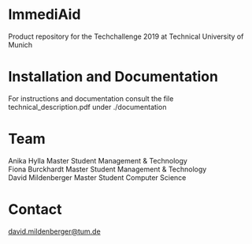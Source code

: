 # ImmediAid
Product repository for the Techchallenge 2019 at Technical University of Munich

# Installation and Documentation
For instructions and documentation consult the file technical_description.pdf under ./documentation

# Team
Anika Hylla Master Student Management & Technology <br />
Fiona Burckhardt Master Student Management & Technology<br />
David Mildenberger Master Student Computer Science<br />

# Contact
david.mildenberger@tum.de
